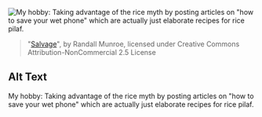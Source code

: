 ![My hobby: Taking advantage of the rice myth by posting articles on "how to save your wet phone" which are actually just elaborate recipes for rice pilaf.](https://imgs.xkcd.com/comics/salvage.png)
> "[Salvage](https://xkcd.com/1598/)", by Randall Munroe, licensed under Creative Commons Attribution-NonCommercial 2.5 License

## Alt Text
My hobby: Taking advantage of the rice myth by posting articles on "how to save your wet phone" which are actually just elaborate recipes for rice pilaf.
